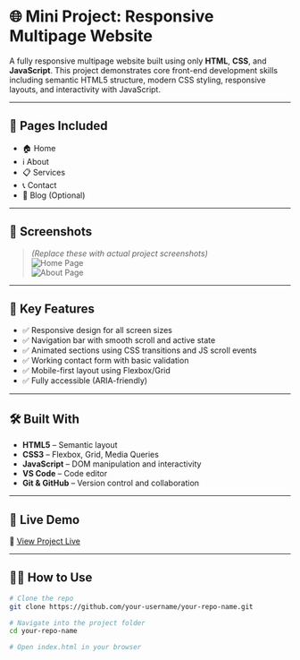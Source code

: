 # 🌐 Mini Project: Responsive Multipage Website

A fully responsive multipage website built using only **HTML**, **CSS**, and **JavaScript**. This project demonstrates core front-end development skills including semantic HTML5 structure, modern CSS styling, responsive layouts, and interactivity with JavaScript.

---

## 📁 Pages Included

- 🏠 Home
- ℹ️ About
- 📋 Services
- 📞 Contact
- 📰 Blog (Optional)

---

## 📸 Screenshots

> *(Replace these with actual project screenshots)*  
![Home Page](https://via.placeholder.com/600x300?text=Home+Page)  
![About Page](https://via.placeholder.com/600x300?text=About+Page)

---

## 🧠 Key Features

- ✅ Responsive design for all screen sizes
- ✅ Navigation bar with smooth scroll and active state
- ✅ Animated sections using CSS transitions and JS scroll events
- ✅ Working contact form with basic validation
- ✅ Mobile-first layout using Flexbox/Grid
- ✅ Fully accessible (ARIA-friendly)

---

## 🛠️ Built With

- **HTML5** – Semantic layout
- **CSS3** – Flexbox, Grid, Media Queries
- **JavaScript** – DOM manipulation and interactivity
- **VS Code** – Code editor
- **Git & GitHub** – Version control and collaboration

---

## 🚀 Live Demo

🔗 [View Project Live](https://your-live-demo-link.com)

---

## 🧑‍💻 How to Use

```bash
# Clone the repo
git clone https://github.com/your-username/your-repo-name.git

# Navigate into the project folder
cd your-repo-name

# Open index.html in your browser

